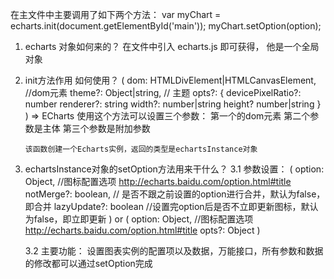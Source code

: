 在主文件中主要调用了如下两个方法：
    var myChart = echarts.init(document.getElementById('main'));
    myChart.setOption(option);

1.  echarts 对象如何来的？
    在文件中引入 echarts.js 即可获得， 他是一个全局对象

2.  init方法作用 如何使用？
        (
            dom: HTMLDivElement|HTMLCanvasElement,      //dom元素
            theme?: Object|string,                      // 主题
            opts?: {
                devicePixelRatio?: number
                renderer?: string
                width?: number|string
                height? number|string
            }
        ) => ECharts
        使用这个方法可以设置三个参数：
            第一个的dom元素
            第二个参数是主体
            第三个参数是附加参数

        该函数创建一个Echarts实例，返回的类型是echartsInstance对象

3.  echartsInstance对象的setOption方法用来干什么？
    3.1 参数设置：
        (
            option: Object,     //图标配置选项 http://echarts.baidu.com/option.html#title
            notMerge?: boolean,     // 是否不跟之前设置的option进行合并，默认为false，即合并
            lazyUpdate?: boolean    //设置完option后是否不立即更新图标，默认为false，即立即更新
        )
        or
        (
            option: Object,     //图标配置选项  http://echarts.baidu.com/option.html#title
            opts?: Object
        )

    3.2 主要功能：
        设置图表实例的配置项以及数据，万能接口，所有参数和数据的修改都可以通过setOption完成